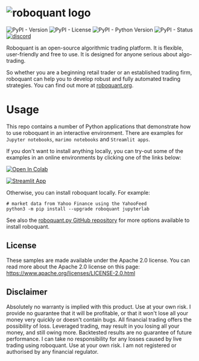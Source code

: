 
# ![roboquant logo](https://github.com/neurallayer/roboquant.py/raw/main/docs/roboquant_header.png)

![PyPI - Version](https://img.shields.io/pypi/v/roboquant?label=roboquant)
![PyPI - License](https://img.shields.io/pypi/l/roboquant)
![PyPI - Python Version](https://img.shields.io/pypi/pyversions/roboquant)
![PyPI - Status](https://img.shields.io/pypi/status/roboquant)
[![discord](https://img.shields.io/discord/954650958300856340?label=discord)](https://discord.com/channels/954650958300856340/954650958300856343)

Roboquant is an open-source algorithmic trading platform. It is flexible, user-friendly and free to use. It is designed for anyone serious about algo-trading. 

So whether you are a beginning retail trader or an established trading firm, roboquant can help you to develop robust and fully automated trading strategies. You can find out more at [roboquant.org](https://roboquant.org).


# Usage
This repo contains a number of Python applications that demonstrate how to use roboquant in an interactive environment. There are examples for `Jupyter notebooks`, `marimo notebooks` and `Streamlit apps`.


If you don't want to install anything locally, you can try-out some of the examples in an online environments by clicking one of the links below:

[![Open In Colab](https://colab.research.google.com/assets/colab-badge.svg)](https://colab.research.google.com/github/neurallayer/roboquant-interactive/blob/main/jupyter/intro_roboquant.ipynb)

[![Streamlit App](https://static.streamlit.io/badges/streamlit_badge_black_white.svg)](https://roboquant.streamlit.app)

Otherwise, you can install roboquant locally. For example:

```shell
# market data from Yahoo Finance using the YahooFeed
python3 -m pip install --upgrade roboquant jupyterlab
```

See also the [roboquant.py GitHub repository](https://github.com/neurallayer/roboquant.py) for more options available to install roboquant.


## License
These samples are made available under the Apache 2.0 license. You can read more about the Apache 2.0 license on this page: https://www.apache.org/licenses/LICENSE-2.0.html

## Disclaimer
Absolutely no warranty is implied with this product. Use at your own risk. I provide no guarantee that it will be profitable, or that it won't lose all your money very quickly or doesn't contain bugs. All financial trading offers the possibility of loss. Leveraged trading, may result in you losing all your money, and still owing more. Backtested results are no guarantee of future performance. I can take no responsibility for any losses caused by live trading using roboquant. Use at your own risk. I am not registered or authorised by any financial regulator.

